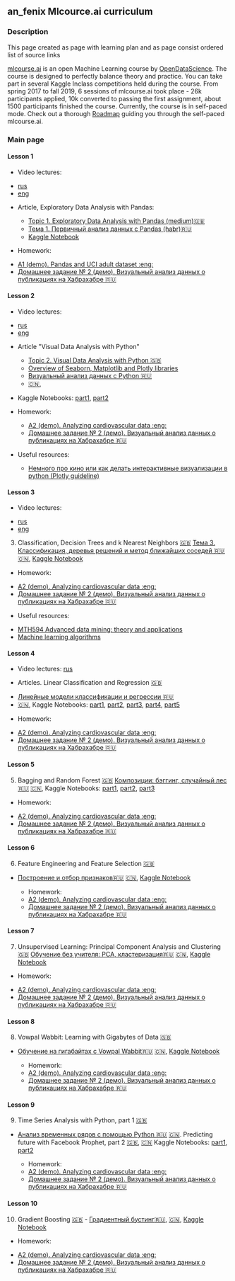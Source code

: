 ## an_fenix Mlcource.ai curriculum
### Description
  This page created as page with learning plan and as page consist ordered list of source links
  
  [mlcourse.ai](https://mlcourse.ai) is an open Machine Learning course by [OpenDataScience](https://ods.ai). The course is designed to perfectly balance theory and practice. You can take part in several Kaggle Inclass competitions held during the course. From spring 2017 to fall 2019, 6 sessions of mlcourse.ai took place - 26k participants applied, 10k converted to passing the first assignment, about 1500 participants finished the course. Currently, the course is in self-paced mode. Check out a thorough [Roadmap](https://mlcourse.ai/roadmap) guiding you through the self-paced mlcourse.ai.

### Main page
#### Lesson 1
  + Video lectures: 
  - [rus](https://www.youtube.com/watch?v=OAy96yiWohk) 
  - [eng](https://youtu.be/fwWCw_cE5aI)
  
  + Article, Exploratory Data Analysis with Pandas:
    - [Topic 1. Exploratory Data Analysis with Pandas (medium):uk:](https://medium.com/open-machine-learning-course/open-machine-learning-course-topic-1-exploratory-data-analysis-with-pandas-de57880f1a68)  
    - [Тема 1. Первичный анализ данных с Pandas (habr):ru:](https://habrahabr.ru/company/ods/blog/322626/) 
    - [Kaggle Notebook](https://www.kaggle.com/kashnitsky/topic-1-exploratory-data-analysis-with-pandas)
    
  + Homework:
   - [A1 (demo). Pandas and UCI adult dataset :eng: ](https://www.kaggle.com/kashnitsky/assignment-1-pandas-and-uci-adult-dataset)
   - [Домашнее задание № 2 (демо).
Визуальный анализ данных о публикациях на Хабрахабре :ru:](http://nbviewer.jupyter.org/github/Yorko/mlcourse.ai/blob/master/jupyter_russian/assignments_demo/assignment02_habr_visual_analysis.ipynb)
  
#### Lesson 2
  + Video lectures: 
  - [rus](https://www.youtube.com/watch?v=OAy96yiWohk) 
  - [eng](https://youtu.be/fwWCw_cE5aI)
  
 + Article "Visual Data Analysis with Python"
     - [Topic 2. Visual Data Analysis with Python :uk:](https://medium.com/open-machine-learning-course/open-machine-learning-course-topic-2-visual-data-analysis-in-python-846b989675cd)
     - [Overview of Seaborn, Matplotlib and Plotly libraries](https://mlcourse.ai/articles/topic2-part2-seaborn-plotly/)  
     - [Визуальный анализ данных c Python :ru:](https://habrahabr.ru/company/ods/blog/323210/) 
     - [:cn:](http://nbviewer.ipython.org/urls/raw.github.com/Yorko/mlcourse.ai/master/jupyter_chinese/topic02-Python-%E6%95%B0%E6%8D%AE%E5%8F%AF%E8%A7%86%E5%8C%96%E5%88%86%E6%9E%90.ipynb), 
  + Kaggle Notebooks: [part1](https://www.kaggle.com/kashnitsky/topic-2-visual-data-analysis-in-python), [part2](https://www.kaggle.com/kashnitsky/topic-2-part-2-seaborn-and-plotly)

  + Homework:
    - [A2 (demo). Analyzing cardiovascular data :eng: ](https://www.kaggle.com/kashnitsky/a2-demo-analyzing-cardiovascular-data)
    - [Домашнее задание № 2 (демо).
Визуальный анализ данных о публикациях на Хабрахабре :ru:](http://nbviewer.jupyter.org/github/Yorko/mlcourse.ai/blob/master/jupyter_russian/assignments_demo/assignment02_habr_visual_analysis.ipynb)

  + Useful resources:
    - [Немного про кино или как делать интерактивные визуализации в python (Plotly guideline)](https://habr.com/ru/post/308162/)


#### Lesson 3
  + Video lectures:
  - [rus](https://youtu.be/crerhGu3j-8) 
  - [eng](https://youtu.be/fwWCw_cE5aI)
3. Classification, Decision Trees and k Nearest Neighbors [:uk:](https://medium.com/open-machine-learning-course/open-machine-learning-course-topic-3-classification-decision-trees-and-k-nearest-neighbors-8613c6b6d2cd) [Тема 3. Классификация, деревья решений и метод ближайших соседей :ru:](https://habrahabr.ru/company/ods/blog/322534/) [:cn:](https://nbviewer.jupyter.org/github/Yorko/mlcourse.ai/blob/master/jupyter_chinese/topic03-%E5%86%B3%E7%AD%96%E6%A0%91%E5%92%8C-K-%E8%BF%91%E9%82%BB%E5%88%86%E7%B1%BB.ipynb), [Kaggle Notebook](https://www.kaggle.com/kashnitsky/topic-3-decision-trees-and-knn)

  + Homework:
   - [A2 (demo). Analyzing cardiovascular data :eng: ](https://www.kaggle.com/kashnitsky/a2-demo-analyzing-cardiovascular-data)
   - [Домашнее задание № 2 (демо).
Визуальный анализ данных о публикациях на Хабрахабре :ru:](http://nbviewer.jupyter.org/github/Yorko/mlcourse.ai/blob/master/jupyter_russian/assignments_demo/assignment02_habr_visual_analysis.ipynb)


  + Useful resources:
  - [MTH594 Advanced data mining: theory and applications](https://github.com/diefimov/MTH594_MachineLearning)
  - [Machine learning algorithms](https://github.com/rushter/MLAlgorithms)
  
 
#### Lesson 4
+ Video lectures:
[rus](https://www.youtube.com/watch?v=NO4KSNbsXZE)


+ Articles. Linear Classification and Regression [:uk:](https://medium.com/open-machine-learning-course/open-machine-learning-course-topic-4-linear-classification-and-regression-44a41b9b5220) 
- [Линейные модели классификации и регрессии :ru:](https://habrahabr.ru/company/ods/blog/323890/) 
 - [:cn:](http://nbviewer.ipython.org/urls/raw.github.com/Yorko/mlcourse.ai/master/jupyter_chinese/topic04-%E7%BA%BF%E6%80%A7%E5%9B%9E%E5%BD%92%E5%92%8C%E7%BA%BF%E6%80%A7%E5%88%86%E7%B1%BB%E5%99%A8.ipynb), Kaggle Notebooks: [part1](https://www.kaggle.com/kashnitsky/topic-4-linear-models-part-1-ols), [part2](https://www.kaggle.com/kashnitsky/topic-4-linear-models-part-2-classification), [part3](https://www.kaggle.com/kashnitsky/topic-4-linear-models-part-3-regularization), [part4](https://www.kaggle.com/kashnitsky/topic-4-linear-models-part-4-more-of-logit), [part5](https://www.kaggle.com/kashnitsky/topic-4-linear-models-part-5-validation)

  + Homework:
   - [A2 (demo). Analyzing cardiovascular data :eng: ](https://www.kaggle.com/kashnitsky/a2-demo-analyzing-cardiovascular-data)
   - [Домашнее задание № 2 (демо).
Визуальный анализ данных о публикациях на Хабрахабре :ru:](http://nbviewer.jupyter.org/github/Yorko/mlcourse.ai/blob/master/jupyter_russian/assignments_demo/assignment02_habr_visual_analysis.ipynb)
  
#### Lesson 5

5. Bagging and Random Forest [:uk:](https://medium.com/open-machine-learning-course/open-machine-learning-course-topic-5-ensembles-of-algorithms-and-random-forest-8e05246cbba7) [Композиции: бэггинг, случайный лес:ru:](https://habrahabr.ru/company/ods/blog/324402/) [:cn:](https://nbviewer.jupyter.org/github/Yorko/mlcourse.ai/blob/master/jupyter_chinese/topic05-%E9%9B%86%E6%88%90%E5%AD%A6%E4%B9%A0%E5%92%8C%E9%9A%8F%E6%9C%BA%E6%A3%AE%E6%9E%97%E6%96%B9%E6%B3%95.ipynb), Kaggle Notebooks: [part1](https://www.kaggle.com/kashnitsky/topic-5-ensembles-part-1-bagging), [part2](https://www.kaggle.com/kashnitsky/topic-5-ensembles-part-2-random-forest), [part3](https://www.kaggle.com/kashnitsky/topic-5-ensembles-part-3-feature-importance)

  + Homework:
   - [A2 (demo). Analyzing cardiovascular data :eng: ](https://www.kaggle.com/kashnitsky/a2-demo-analyzing-cardiovascular-data)
   - [Домашнее задание № 2 (демо).
Визуальный анализ данных о публикациях на Хабрахабре :ru:](http://nbviewer.jupyter.org/github/Yorko/mlcourse.ai/blob/master/jupyter_russian/assignments_demo/assignment02_habr_visual_analysis.ipynb)

#### Lesson 6

6. Feature Engineering and Feature Selection [:uk:](https://medium.com/open-machine-learning-course/open-machine-learning-course-topic-6-feature-engineering-and-feature-selection-8b94f870706a) 
- [Построение и отбор признаков:ru:](https://habrahabr.ru/company/ods/blog/325422/) [:cn:](http://nbviewer.ipython.org/urls/raw.github.com/Yorko/mlcourse.ai/master/jupyter_chinese/topic06-%E7%89%B9%E5%BE%81%E5%B7%A5%E7%A8%8B%E5%92%8C%E7%89%B9%E5%BE%81%E9%80%89%E6%8B%A9.ipynb), [Kaggle Notebook](https://www.kaggle.com/kashnitsky/topic-6-feature-engineering-and-feature-selection)

  + Homework:
   - [A2 (demo). Analyzing cardiovascular data :eng: ](https://www.kaggle.com/kashnitsky/a2-demo-analyzing-cardiovascular-data)
   - [Домашнее задание № 2 (демо).
Визуальный анализ данных о публикациях на Хабрахабре :ru:](http://nbviewer.jupyter.org/github/Yorko/mlcourse.ai/blob/master/jupyter_russian/assignments_demo/assignment02_habr_visual_analysis.ipynb)

#### Lesson 7

7. Unsupervised Learning: Principal Component Analysis and Clustering [:uk:](https://medium.com/open-machine-learning-course/open-machine-learning-course-topic-7-unsupervised-learning-pca-and-clustering-db7879568417) 
[Обучение без учителя: PCA, кластеризация:ru:](https://habrahabr.ru/company/ods/blog/325654/) [:cn:](http://nbviewer.ipython.org/urls/raw.github.com/Yorko/mlcourse.ai/master/jupyter_chinese/topic07-%E4%B8%BB%E6%88%90%E5%88%86%E5%88%86%E6%9E%90%E5%92%8C%E8%81%9A%E7%B1%BB.ipynb), [Kaggle Notebook](https://www.kaggle.com/kashnitsky/topic-7-unsupervised-learning-pca-and-clustering)

  + Homework:
   - [A2 (demo). Analyzing cardiovascular data :eng: ](https://www.kaggle.com/kashnitsky/a2-demo-analyzing-cardiovascular-data)
   - [Домашнее задание № 2 (демо).
Визуальный анализ данных о публикациях на Хабрахабре :ru:](http://nbviewer.jupyter.org/github/Yorko/mlcourse.ai/blob/master/jupyter_russian/assignments_demo/assignment02_habr_visual_analysis.ipynb)

#### Lesson 8

8. Vowpal Wabbit: Learning with Gigabytes of Data [:uk:](https://medium.com/open-machine-learning-course/open-machine-learning-course-topic-8-vowpal-wabbit-fast-learning-with-gigabytes-of-data-60f750086237) 
- [Обучение на гигабайтах c Vowpal Wabbit:ru:](https://habrahabr.ru/company/ods/blog/326418/) [:cn:](https://nbviewer.jupyter.org/github/Yorko/mlcourse.ai/blob/master/jupyter_chinese/topic08-%E9%9A%8F%E6%9C%BA%E6%A2%AF%E5%BA%A6%E4%B8%8B%E9%99%8D%E5%92%8C%E7%8B%AC%E7%83%AD%E7%BC%96%E7%A0%81.ipynb), [Kaggle Notebook](https://www.kaggle.com/kashnitsky/topic-8-online-learning-and-vowpal-wabbit)

  + Homework:
   - [A2 (demo). Analyzing cardiovascular data :eng: ](https://www.kaggle.com/kashnitsky/a2-demo-analyzing-cardiovascular-data)
   - [Домашнее задание № 2 (демо).
Визуальный анализ данных о публикациях на Хабрахабре :ru:](http://nbviewer.jupyter.org/github/Yorko/mlcourse.ai/blob/master/jupyter_russian/assignments_demo/assignment02_habr_visual_analysis.ipynb)

#### Lesson 9

9. Time Series Analysis with Python, part 1 [:uk:](https://medium.com/open-machine-learning-course/open-machine-learning-course-topic-9-time-series-analysis-in-python-a270cb05e0b3)
- [Анализ временных рядов с помощью Python :ru:](https://habrahabr.ru/company/ods/blog/327242/) [:cn:](http://nbviewer.ipython.org/urls/raw.github.com/Yorko/mlcourse.ai/master/jupyter_chinese/topic09-%E6%97%B6%E9%97%B4%E5%BA%8F%E5%88%97%E5%A4%84%E7%90%86%E4%B8%8E%E5%BA%94%E7%94%A8.ipynb). Predicting future with Facebook Prophet, part 2 [:uk:](https://medium.com/open-machine-learning-course/open-machine-learning-course-topic-9-part-3-predicting-the-future-with-facebook-prophet-3f3af145cdc), [:cn:](http://nbviewer.ipython.org/urls/raw.github.com/Yorko/mlcourse.ai/master/jupyter_chinese/topic09-%E6%97%B6%E9%97%B4%E5%BA%8F%E5%88%97%E5%A4%84%E7%90%86%E4%B8%8E%E5%BA%94%E7%94%A8.ipynb) Kaggle Notebooks: [part1](https://www.kaggle.com/kashnitsky/topic-9-part-1-time-series-analysis-in-python), [part2](https://www.kaggle.com/kashnitsky/topic-9-part-2-time-series-with-facebook-prophet)

  + Homework:
   - [A2 (demo). Analyzing cardiovascular data :eng: ](https://www.kaggle.com/kashnitsky/a2-demo-analyzing-cardiovascular-data)
   - [Домашнее задание № 2 (демо).
Визуальный анализ данных о публикациях на Хабрахабре :ru:](http://nbviewer.jupyter.org/github/Yorko/mlcourse.ai/blob/master/jupyter_russian/assignments_demo/assignment02_habr_visual_analysis.ipynb)

#### Lesson 10

10. Gradient Boosting [:uk:](https://medium.com/open-machine-learning-course/open-machine-learning-course-topic-10-gradient-boosting-c751538131ac) - [Градиентный бустинг:ru:](https://habrahabr.ru/company/ods/blog/327250/), [:cn:](https://nbviewer.jupyter.org/github/Yorko/mlcourse.ai/blob/master/jupyter_chinese/topic05-%E9%9B%86%E6%88%90%E5%AD%A6%E4%B9%A0%E5%92%8C%E9%9A%8F%E6%9C%BA%E6%A3%AE%E6%9E%97%E6%96%B9%E6%B3%95.ipynb), [Kaggle Notebook](https://www.kaggle.com/kashnitsky/topic-10-gradient-boosting)


  + Homework:
   - [A2 (demo). Analyzing cardiovascular data :eng: ](https://www.kaggle.com/kashnitsky/a2-demo-analyzing-cardiovascular-data)
   - [Домашнее задание № 2 (демо).
Визуальный анализ данных о публикациях на Хабрахабре :ru:](http://nbviewer.jupyter.org/github/Yorko/mlcourse.ai/blob/master/jupyter_russian/assignments_demo/assignment02_habr_visual_analysis.ipynb)
